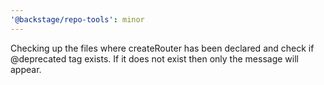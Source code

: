 ```yaml
---
'@backstage/repo-tools': minor
---
```


Checking up the files where createRouter has been declared and check if @deprecated tag exists. If it does not exist then only the message will appear.
